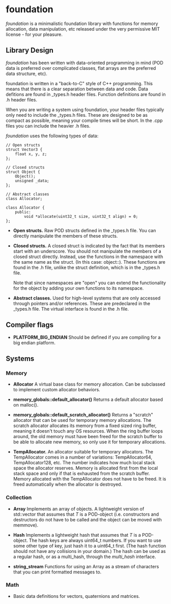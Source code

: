 # foundation

*foundation* is a minimalistic foundation library with functions for memory allocation, data manipulation, etc released under the very permissive MIT license - for your pleasure.

## Library Design

*foundation* has been written with data-oriented programming in mind (POD data is preferred over complicated classes, flat arrays are the preferred data structure, etc).

foundation is written in a "back-to-C" style of C++ programming. This means that there is a clear separation between data and code. Data defitions are found in \_types.h header files. Function definitions are found in .h header files.

When you are writing a system using foundation, your header files typically only need to include the \_types.h files. These are designed to be as compact as possible, meaning your compile times will be short. In the .cpp files you can include the heavier .h files.

*foundation* uses the following types of data:

    // Open structs
    struct Vector3 {
    	float x, y, z;
    };

    // Closed structs
    struct Object {
    	Object(); 
    	unsigned _data;
    };

    // Abstract classes
    class Allocator;

    class Allocator {
    	public:
    		void *allocate(uint32_t size, uint32_t align) = 0;
    };

* **Open structs.** Raw POD structs defined in the \_types.h file. You can directly manipulate the members of these structs.

* **Closed structs.** A closed struct is indicated by the fact that its members start with an underscore. You should not manipulate the members of a closed struct directly. Instead, use the functions in the namespace with the same name as the struct. (In this case: object::). These functions are found in the .h file, unlike the struct definition, which is in the \_types.h file.

    Note that since namespaces are "open" you can extend the functionality for the object by adding your own functions to its namespace.

* **Abstract classes.** Used for high-level systems that are only accessed through pointers and/or references. These are predeclared in the \_types.h file. The virtual interface is found in the .h file.

## Compiler flags

* **PLATFORM_BIG_ENDIAN** Should be defined if you are compiling for a big endian platform.

## Systems

### Memory

* **Allocator** A virtual base class for memory allocation. Can be subclassed to implement custom allocator behaviors.

* **memory_globals::default_allocator()** Returns a default allocator based on malloc().

* **memory_globals::default_scratch_allocator()** Returns a "scratch" allocator that can be used for temporary memory allocations. The scratch allocator allocates its memory from a fixed sized ring buffer, meaning it doesn't touch any OS resources. When the ring buffer loops around, the old memory must have been freed for the scratch buffer to be able to allocate new memory, so only use it for temporary allocations.

* **TempAllocator.** An allocator suitable for temporary allocators. The TempAllocator comes in a number of variations: TempAllocator64, TempAllocator128, etc. The number indicates how much local stack space the allocator reserves. Memory is allocated first from the local stack space and only if that is exhausted from the scratch buffer. Memory allocated with the TempAllocator does not have to be freed. It is freed automatically when the allocator is destroyed.

### Collection

* **Array<T>** Implements an array of objects. A lightweight version of std::vector that assumes that *T* is a POD-object (i.e. constructors and destructors do not have to be called and the object can be moved with memmove).

* **Hash<T>** Implements a lightweight hash that assumes that *T* is a POD-object. The hash keys are always uint64_t numbers. If you want to use some other type of key, just hash it to a uint64_t first. (The hash function should not have any collisions in your domain.) The hash can be used as a regular hash, or as a multi_hash, through the *multi_hash* interface.

* **string_stream** Functions for using an Array<char> as a stream of characters that you can print formatted messages to.

### Math

* Basic data definitions for vectors, quaternions and matrices.